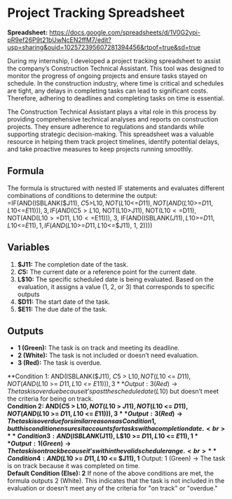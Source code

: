 # Project Tracking Spreadsheet
**Spreadsheet:** https://docs.google.com/spreadsheets/d/1V0G2ypi-pR9ef26P9t21bUwNcEN2ffM7/edit?usp=sharing&ouid=102572395607281394456&rtpof=true&sd=true

During my internship, I developed a project tracking spreadsheet to assist the company’s Construction Technical Assistant. This tool was designed to monitor the progress of ongoing projects and ensure tasks stayed on schedule. In the construction industry, where time is critical and schedules are tight, any delays in completing tasks can lead to significant costs. Therefore, adhering to deadlines and completing tasks on time is essential. <br>

The Construction Technical Assistant plays a vital role in this process by providing comprehensive technical analyses and reports on construction projects. They ensure adherence to regulations and standards while supporting strategic decision-making. This spreadsheet was a valuable resource in helping them track project timelines, identify potential delays, and take proactive measures to keep projects running smoothly.

## Formula
The formula is structured with nested IF statements and evaluates different combinations of conditions to determine the output: <br>
=IF(AND(ISBLANK($J11), $C$5>L$10, NOT(L$10<=$D11), NOT(AND(L$10>=$D11, L$10<=$E11))), 3, IF(AND($C$5>L$10, NOT(L$10>$J11), NOT(L$10<=$D11), NOT(AND(L$10>=$D11, L$10<=$E11))), 3, IF(AND(ISBLANK($J11), L$10>=$D11, L$10<=$E11), 1, IF(AND(L$10>=$D11, L$10<=$J11), 1, 2))))

## Variables
1. **$J11:** The completion date of the task.
2. **$C$5:** The current date or a reference point for the current date.
3. **L$10:** The specific scheduled date is being evaluated. Based on the evaluation, it assigns a value (1, 2, or 3) that corresponds to specific outputs
4. **$D11:** The start date of the task.
5. **$E11:** The due date of the task.

## Outputs
* **1 (Green):** The task is on track and meeting its deadline.
* **2 (White):** The task is not included or doesn’t need evaluation.
* **3 (Red):** The task is overdue.

**Condition 1: AND(ISBLANK($J11), $C$5 > L$10, NOT(L$10 <= $D11), NOT(AND(L$10 >= $D11, L$10 <= $E11))), 3**
Output: 3 (Red) → The task is overdue because it’s past the schedule date (L$10) but doesn’t meet the criteria for being on track.
<br>
**Condition 2: AND($C$5 > L$10, NOT(L$10 > $J11), NOT(L$10 <= $D11), NOT(AND(L$10 >= $D11, L$10 <= $E11))), 3**
Output: 3 (Red) → The task is overdue for similar reasons as Condition 1, but this condition ensures it accounts for tasks with a completion date.
<br>
**Condition 3: AND(ISBLANK($J11), L$10 >= $D11, L$10 <= $E11), 1**
Output: 1 (Green) → The task is on track because it’s within the valid schedule range.
<br>
**Condition 4: AND(L$10 >= $D11, L$10 <= $J11), 1**
Output: 1 (Green) → The task is on track because it was completed on time.
<br>
**Default Condition (Else): 2**
If none of the above conditions are met, the formula outputs 2 (White).
This indicates that the task is not included in the evaluation or doesn’t meet any of the criteria for "on track" or "overdue."
